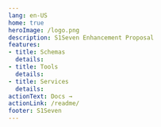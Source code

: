 ```yaml
---
lang: en-US
home: true
heroImage: /logo.png
description: S1Seven Enhancement Proposal
features:
- title: Schemas
  details: 
- title: Tools
  details: 
- title: Services
  details: 
actionText: Docs →
actionLink: /readme/
footer: S1Seven
---
```

